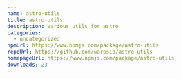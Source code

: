 ```yaml
---
name: astro-utils
title: astro-utils
description: Various utils for astro
categories:
  - uncategorized
npmUrl: https://www.npmjs.com/package/astro-utils
repoUrl: https://github.com/warpsio/astro-utils
homepageUrl: https://www.npmjs.com/package/astro-utils
downloads: 23
---
```

